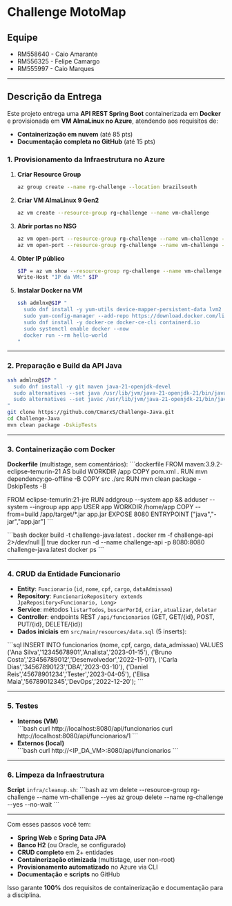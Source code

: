 # Challenge MotoMap

## Equipe
- RM558640 - Caio Amarante
- RM556325 - Felipe Camargo
- RM555997 - Caio Marques
---

## Descrição da Entrega

Este projeto entrega uma **API REST Spring Boot** containerizada em **Docker** e provisionada em **VM AlmaLinux no Azure**, atendendo aos requisitos de:

- **Containerização em nuvem** (até 85 pts)  
- **Documentação completa no GitHub** (até 15 pts)  

### 1. Provisionamento da Infraestrutura no Azure

1. **Criar Resource Group**  
   ```bash
   az group create --name rg-challenge --location brazilsouth
   ```

2. **Criar VM AlmaLinux 9 Gen2**  
   ```bash
   az vm create --resource-group rg-challenge --name vm-challenge      --image almalinux:almalinux-x86_64:9-gen2:9.6.202505220      --size Standard_B1ms      --admin-username admlnx      --admin-password "Fiap@2tdsvms"      --authentication-type password      --no-wait
   ```

3. **Abrir portas no NSG**  
   ```bash
   az vm open-port --resource-group rg-challenge --name vm-challenge --port 22
   az vm open-port --resource-group rg-challenge --name vm-challenge --port 8080 --priority 1010
   ```

4. **Obter IP público**  
   ```bash
   $IP = az vm show --resource-group rg-challenge --name vm-challenge --show-details --query publicIps -o tsv
   Write-Host "IP da VM:" $IP
   ```

5. **Instalar Docker na VM**  
   ```bash
   ssh admlnx@$IP "
     sudo dnf install -y yum-utils device-mapper-persistent-data lvm2
     sudo yum-config-manager --add-repo https://download.docker.com/linux/centos/docker-ce.repo
     sudo dnf install -y docker-ce docker-ce-cli containerd.io
     sudo systemctl enable docker --now
     docker run --rm hello-world
   "
   ```

---

### 2. Preparação e Build da API Java

```bash
ssh admlnx@$IP "
  sudo dnf install -y git maven java-21-openjdk-devel
  sudo alternatives --set java /usr/lib/jvm/java-21-openjdk-21/bin/java
  sudo alternatives --set javac /usr/lib/jvm/java-21-openjdk-21/bin/javac
"
git clone https://github.com/CmarxS/Challenge-Java.git
cd Challenge-Java
mvn clean package -DskipTests
```

---

### 3. Containerização com Docker

**Dockerfile** (multistage, sem comentários):
\`\`\`dockerfile
FROM maven:3.9.2-eclipse-temurin-21 AS build
WORKDIR /app
COPY pom.xml .
RUN mvn dependency:go-offline -B
COPY src ./src
RUN mvn clean package -DskipTests -B

FROM eclipse-temurin:21-jre
RUN addgroup --system app && adduser --system --ingroup app app
USER app
WORKDIR /home/app
COPY --from=build /app/target/*.jar app.jar
EXPOSE 8080
ENTRYPOINT ["java","-jar","app.jar"]
\`\`\`

\`\`\`bash
docker build -t challenge-java:latest .
docker rm -f challenge-api 2>/dev/null || true
docker run -d --name challenge-api -p 8080:8080 challenge-java:latest
docker ps
\`\`\`

---

### 4. CRUD da Entidade **Funcionario**

- **Entity**: `Funcionario` (`id`, `nome`, `cpf`, `cargo`, `dataAdmissao`)  
- **Repository**: `FuncionarioRepository extends JpaRepository<Funcionario, Long>`  
- **Service**: métodos `listarTodos`, `buscarPorId`, `criar`, `atualizar`, `deletar`  
- **Controller**: endpoints REST `/api/funcionarios` (GET, GET/{id}, POST, PUT/{id}, DELETE/{id})  
- **Dados iniciais** em `src/main/resources/data.sql` (5 inserts):

\`\`\`sql
INSERT INTO funcionarios (nome, cpf, cargo, data_admissao) VALUES
('Ana Silva','12345678901','Analista','2023-01-15'),
('Bruno Costa','23456789012','Desenvolvedor','2022-11-01'),
('Carla Dias','34567890123','DBA','2023-03-10'),
('Daniel Reis','45678901234','Tester','2023-04-05'),
('Elisa Maia','56789012345','DevOps','2022-12-20');
\`\`\`

---

### 5. Testes

- **Internos (VM)**  
  \`\`\`bash
  curl http://localhost:8080/api/funcionarios
  curl http://localhost:8080/api/funcionarios/1
  \`\`\`
- **Externos (local)**  
  \`\`\`bash
  curl http://<IP_DA_VM>:8080/api/funcionarios
  \`\`\`

---

### 6. Limpeza da Infraestrutura

**Script** `infra/cleanup.sh`:
\`\`\`bash
az vm delete --resource-group rg-challenge --name vm-challenge --yes
az group delete --name rg-challenge --yes --no-wait
\`\`\`

---

Com esses passos você tem:
- **Spring Web** e **Spring Data JPA**  
- **Banco H2** (ou Oracle, se configurado)  
- **CRUD completo** em 2+ entidades  
- **Containerização otimizada** (multistage, user non-root)  
- **Provisionamento automatizado** no Azure via CLI  
- **Documentação** e **scripts** no GitHub  

Isso garante **100%** dos requisitos de containerização e documentação para a disciplina.
